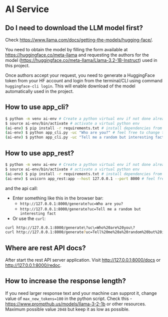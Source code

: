 # AI Service

## Do I need to download the LLM model first?

Check https://www.llama.com/docs/getting-the-models/hugging-face/.

You need to obtain the model by filling the form available at https://huggingface.co/meta-llama and requesting the authors for the model (https://huggingface.co/meta-llama/Llama-3.2-1B-Instruct) used in this project.

Once authors accept your request, you need to generate a HuggingFace token from your HF account and login from the terminal/CLI using command `huggingface-cli login`. This will enable download of the model automatically used in the project.

## How to use app_cli?

```bash
$ python -m venv ai-env # Create a python virtual env if not done already
$ source ai-env/bin/activate # activate a virtual python env
(ai-env) $ pip install -r requirements.txt # install dependencies from requirements.txt
(ai-env) $ python app_cli.py -uc "Who are you?" # feel free to change the prompt
(ai-env) $ python app_cli.py -uc "Tell me a random but interesting fact" # feel free to change the prompt
```

## How to use app_rest?

```bash
$ python -m venv ai-env # Create a python virtual env if not done already
$ source ai-env/bin/activate # activate a virtual python env
(ai-env) $ pip install -r requirements.txt # install dependencies from requirements.txt
(ai-env) $ uvicorn app_rest:app --host 127.0.0.1 --port 8000 # feel free to change the host / port
```

and the api call:

- Enter something like this in the browser bar:
  - `http://127.0.0.1:8000/generate?uc=Who are you?`
  - `http://127.0.0.1:8000/generate?uc=Tell me a random but interesting fact`
- Or use the `curl`:

```bash
curl http://127.0.0.1:8000/generate\?uc\=Who%20are%20you\?
curl http://127.0.0.1:8000/generate?uc=Tell%20me%20a%20random%20but%20interesting%20fact
```

## Where are rest API docs?

After start the rest API server application. Visit http://127.0.0.1:8000/docs or http://127.0.0.1:8000/redoc.

## How to increase the response length?

If you need larger response text and your machine can supprot it, change value of `max_new_tokens=100` in the python script. Check this - https://www.prompthub.us/models/llama-3-2-1b or other resources. Maximum possible value `2048` but keep it as low as possible.
